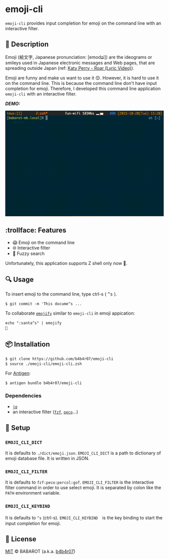 # emoji-cli

`emoji-cli` provides input completion for emoji on the command line with an interactive filter.

## :memo: Description

Emoji (絵文字, Japanese pronunciation: [emodʑi]) are the ideograms or smileys used in Japanese electronic messages and Web pages, that are spreading outside Japan (ref: [Katy Perry - Roar (Lyric Video)](https://www.youtube.com/watch?v=e9SeJIgWRPk)).

Emoji are funny and make us want to use it :blush:. However, it is hard to use it on the command line. This is because the command line don't have input completion for emoji. Therefore, I developed this command line application `emoji-cli` with an interactive filter.

***DEMO:***

![](https://raw.githubusercontent.com/b4b4r07/screenshots/master/emoji-cli/demo.gif)

## :trollface: Features

- :scream: Emoji on the command line
- :globe_with_meridians: Interactive filter
- :mag_right: Fuzzy search

Unfortunately, this application supports Z shell only now :bow:.

## :mag: Usage

To insert emoji to the command line, type ctrl-s ( <kbd>^s</kbd> ).

```console
$ git commit -m 'This docume^s ...
```

To collaborate [`emojify`](https://github.com/mrowa44/emojify) similar to `emoji-cli` in emoji appication:

```console
echo ":santa^s" | emojify
🎅
```

## :package: Installation

```console
$ git clone https://github.com/b4b4r07/emoji-cli
$ source ./emoji-cli/emoji-cli.zsh
```

For [Antigen](https://github.com/zsh-users/antigen):

```console
$ antigen bundle b4b4r07/emoji-cli
```

### Dependencies

- [`jq`](https://stedolan.github.io/jq/)
- an interactive filter ([`fzf`](https://github.com/junegunn/fzf), [`peco`](https://github.com/peco/peco)...)

## :wrench: Setup

### `EMOJI_CLI_DICT`

It is defaults to `./dict/emoji.json`.  `EMOJI_CLI_DICT` is a path to dictionary of emoji database file. It is written in JSON.

### `EMOJI_CLI_FILTER`

It is defaults to `fzf:peco:percol:gof`. `EMOJI_CLI_FILTER` is the interactive filter command in order to use select emoji. It is separated by colon like the `PATH` environment variable.

### `EMOJI_CLI_KEYBIND`

It is defaults to `^s` (ctrl-s). `EMOJI_CLI_KEYBIND`　is the key binding to start the input completion for emoji.

## :ticket: License

[MIT](http://b4b4r07.mit-license.org) © BABAROT (a.k.a. [b4b4r07](https://github.com/b4b4r07))